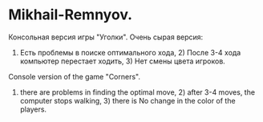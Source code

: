 # Mikhail-Remnyov.
Консольная версия игры "Уголки". 
Очень сырая версия:
1) Есть проблемы в поиске оптимального хода, 2) После 3-4 хода компьютер перестает ходить, 3) Нет смены цвета игроков.

Console version of the game "Corners".
1) there are problems in finding the optimal move, 2) after 3-4 moves, the computer stops walking, 3) there is No change in the color of the players.
